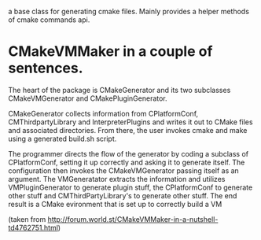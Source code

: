 a base class for generating cmake files.
Mainly provides a helper methods of cmake commands api.

CMakeVMMaker in a couple of sentences.
===================================

The heart of the package is CMakeGenerator and its two subclasses CMakeVMGenerator and CMakePluginGenerator.

CMakeGenerator collects information from CPlatformConf, CMThirdpartyLibrary and InterpreterPlugins and writes it out to CMake files and associated directories. From there, the user invokes cmake and make using a generated build.sh script.

The programmer directs the flow of the generator by coding a subclass of CPlatformConf, setting it up correctly and asking it to generate itself. The configuration then invokes the CMakeVMGenerator passing itself as an argument. The VMGeneratator extracts the information and utilizes VMPluginGenerator to generate plugin stuff, the CPlatformConf to generate other stuff and CMThirdPartyLibrary's to generate other stuff. The end result is a CMake evironment that is set up to correctly build a VM

(taken from http://forum.world.st/CMakeVMMaker-in-a-nutshell-td4762751.html)